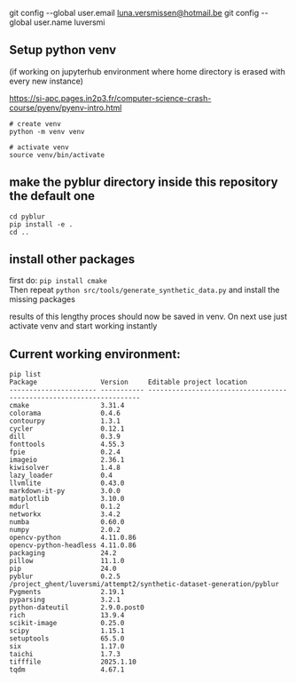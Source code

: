 git config --global user.email luna.versmissen@hotmail.be
git config --global user.name luversmi

## Setup python venv
(if working on jupyterhub environment where home directory is erased with every new instance)

https://si-apc.pages.in2p3.fr/computer-science-crash-course/pyenv/pyenv-intro.html 
```
# create venv
python -m venv venv

# activate venv
source venv/bin/activate
```

## make the pyblur directory inside this repository the default one
```
cd pyblur
pip install -e .
cd ..
```

## install other packages
first do: `pip install cmake`  
Then repeat `python src/tools/generate_synthetic_data.py` and install the missing packages  

results of this lengthy proces should now be saved in venv. On next use just activate venv and start working instantly



## Current working environment:

```
pip list
Package                Version     Editable project location
---------------------- ----------- --------------------------------------------------------------------
cmake                  3.31.4
colorama               0.4.6
contourpy              1.3.1
cycler                 0.12.1
dill                   0.3.9
fonttools              4.55.3
fpie                   0.2.4
imageio                2.36.1
kiwisolver             1.4.8
lazy_loader            0.4
llvmlite               0.43.0
markdown-it-py         3.0.0
matplotlib             3.10.0
mdurl                  0.1.2
networkx               3.4.2
numba                  0.60.0
numpy                  2.0.2
opencv-python          4.11.0.86
opencv-python-headless 4.11.0.86
packaging              24.2
pillow                 11.1.0
pip                    24.0
pyblur                 0.2.5       /project_ghent/luversmi/attempt2/synthetic-dataset-generation/pyblur
Pygments               2.19.1
pyparsing              3.2.1
python-dateutil        2.9.0.post0
rich                   13.9.4
scikit-image           0.25.0
scipy                  1.15.1
setuptools             65.5.0
six                    1.17.0
taichi                 1.7.3
tifffile               2025.1.10
tqdm                   4.67.1
```